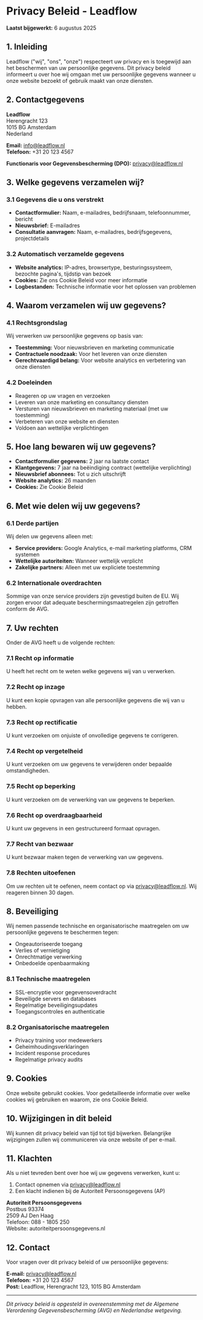# Privacy Beleid - Leadflow

**Laatst bijgewerkt:** 6 augustus 2025

## 1. Inleiding

Leadflow ("wij", "ons", "onze") respecteert uw privacy en is toegewijd aan het beschermen van uw persoonlijke gegevens. Dit privacy beleid informeert u over hoe wij omgaan met uw persoonlijke gegevens wanneer u onze website bezoekt of gebruik maakt van onze diensten.

## 2. Contactgegevens

**Leadflow**  
Herengracht 123  
1015 BG Amsterdam  
Nederland  

**Email:** info@leadflow.nl  
**Telefoon:** +31 20 123 4567  

**Functionaris voor Gegevensbescherming (DPO):** privacy@leadflow.nl

## 3. Welke gegevens verzamelen wij?

### 3.1 Gegevens die u ons verstrekt
- **Contactformulier:** Naam, e-mailadres, bedrijfsnaam, telefoonnummer, bericht
- **Nieuwsbrief:** E-mailadres
- **Consultatie aanvragen:** Naam, e-mailadres, bedrijfsgegevens, projectdetails

### 3.2 Automatisch verzamelde gegevens
- **Website analytics:** IP-adres, browsertype, besturingssysteem, bezochte pagina's, tijdstip van bezoek
- **Cookies:** Zie ons Cookie Beleid voor meer informatie
- **Logbestanden:** Technische informatie voor het oplossen van problemen

## 4. Waarom verzamelen wij uw gegevens?

### 4.1 Rechtsgrondslag
Wij verwerken uw persoonlijke gegevens op basis van:
- **Toestemming:** Voor nieuwsbrieven en marketing communicatie
- **Contractuele noodzaak:** Voor het leveren van onze diensten
- **Gerechtvaardigd belang:** Voor website analytics en verbetering van onze diensten

### 4.2 Doeleinden
- Reageren op uw vragen en verzoeken
- Leveren van onze marketing en consultancy diensten
- Versturen van nieuwsbrieven en marketing materiaal (met uw toestemming)
- Verbeteren van onze website en diensten
- Voldoen aan wettelijke verplichtingen

## 5. Hoe lang bewaren wij uw gegevens?

- **Contactformulier gegevens:** 2 jaar na laatste contact
- **Klantgegevens:** 7 jaar na beëindiging contract (wettelijke verplichting)
- **Nieuwsbrief abonnees:** Tot u zich uitschrijft
- **Website analytics:** 26 maanden
- **Cookies:** Zie Cookie Beleid

## 6. Met wie delen wij uw gegevens?

### 6.1 Derde partijen
Wij delen uw gegevens alleen met:
- **Service providers:** Google Analytics, e-mail marketing platforms, CRM systemen
- **Wettelijke autoriteiten:** Wanneer wettelijk verplicht
- **Zakelijke partners:** Alleen met uw expliciete toestemming

### 6.2 Internationale overdrachten
Sommige van onze service providers zijn gevestigd buiten de EU. Wij zorgen ervoor dat adequate beschermingsmaatregelen zijn getroffen conform de AVG.

## 7. Uw rechten

Onder de AVG heeft u de volgende rechten:

### 7.1 Recht op informatie
U heeft het recht om te weten welke gegevens wij van u verwerken.

### 7.2 Recht op inzage
U kunt een kopie opvragen van alle persoonlijke gegevens die wij van u hebben.

### 7.3 Recht op rectificatie
U kunt verzoeken om onjuiste of onvolledige gegevens te corrigeren.

### 7.4 Recht op vergetelheid
U kunt verzoeken om uw gegevens te verwijderen onder bepaalde omstandigheden.

### 7.5 Recht op beperking
U kunt verzoeken om de verwerking van uw gegevens te beperken.

### 7.6 Recht op overdraagbaarheid
U kunt uw gegevens in een gestructureerd formaat opvragen.

### 7.7 Recht van bezwaar
U kunt bezwaar maken tegen de verwerking van uw gegevens.

### 7.8 Rechten uitoefenen
Om uw rechten uit te oefenen, neem contact op via privacy@leadflow.nl. Wij reageren binnen 30 dagen.

## 8. Beveiliging

Wij nemen passende technische en organisatorische maatregelen om uw persoonlijke gegevens te beschermen tegen:
- Ongeautoriseerde toegang
- Verlies of vernietiging
- Onrechtmatige verwerking
- Onbedoelde openbaarmaking

### 8.1 Technische maatregelen
- SSL-encryptie voor gegevensoverdracht
- Beveiligde servers en databases
- Regelmatige beveiligingsupdates
- Toegangscontroles en authenticatie

### 8.2 Organisatorische maatregelen
- Privacy training voor medewerkers
- Geheimhoudingsverklaringen
- Incident response procedures
- Regelmatige privacy audits

## 9. Cookies

Onze website gebruikt cookies. Voor gedetailleerde informatie over welke cookies wij gebruiken en waarom, zie ons Cookie Beleid.

## 10. Wijzigingen in dit beleid

Wij kunnen dit privacy beleid van tijd tot tijd bijwerken. Belangrijke wijzigingen zullen wij communiceren via onze website of per e-mail.

## 11. Klachten

Als u niet tevreden bent over hoe wij uw gegevens verwerken, kunt u:
1. Contact opnemen via privacy@leadflow.nl
2. Een klacht indienen bij de Autoriteit Persoonsgegevens (AP)

**Autoriteit Persoonsgegevens**  
Postbus 93374  
2509 AJ Den Haag  
Telefoon: 088 - 1805 250  
Website: autoriteitpersoonsgegevens.nl

## 12. Contact

Voor vragen over dit privacy beleid of uw persoonlijke gegevens:

**E-mail:** privacy@leadflow.nl  
**Telefoon:** +31 20 123 4567  
**Post:** Leadflow, Herengracht 123, 1015 BG Amsterdam

---

*Dit privacy beleid is opgesteld in overeenstemming met de Algemene Verordening Gegevensbescherming (AVG) en Nederlandse wetgeving.*

